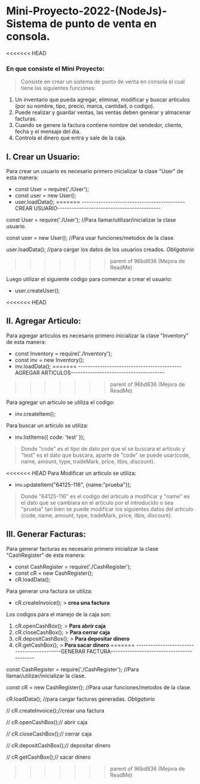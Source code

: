 # Mini-Proyecto-2022-(NodeJs)-Sistema de punto de venta en consola.

<<<<<<< HEAD
### En que consiste el Mini Proyecto:
> Consiste en crear un sistema de punto de venta en consola el cual tiene las siguientes funciones:
1. Un inventario que pueda agregar, eliminar, modificar y buscar articulos (por su nombre, tipo, precio, marca, cantidad, o codigo).
2. Puede realizar y guardar ventas, las ventas deben generar y almacenar facturas. 
5. Cuando se genere la factura contiene nombre del vendedor, cliente, fecha y el mensaje del dia.
4. Controla el dinero que entra y sale de la caja.

## I. Crear un Usuario:
Para crear un usuario es necesario primero inicializar la clase "User" de esta manera:
- const User = require('./User');
- const user = new User();
- user.loadData();
=======
-------------------------------------------CREAR USUARIO-------------------------------------------

const User = require('./User'); //Para llamar/utilizar/inicializar la clase usuario.

const user = new User(); //Para usar funciones/metodos de la clase.

user.loadData(); //para cargar los datos de los usuarios creados. *Obligatorio*
>>>>>>> parent of 96bd836 (Mejora de ReadMe)

Luego utilizar el siguiente codigo para comenzar a crear el usuario:
- user.createUser();

<<<<<<< HEAD
## II. Agregar Articulo:
Para agregar articulos es necesario primero inicializar la clase "Inventory" de esta manera:
- const Inventory = require('./Inventory');
- const inv = new Inventory();
- inv.loadData();
=======
-------------------------------------------AGREGAR ARTICULOS---------------------------------------
>>>>>>> parent of 96bd836 (Mejora de ReadMe)

Para agregar un articulo se utiliza el codigo:
- inv.createItem();

Para buscar un articulo se utiliza:
- inv.listItems({ code: 'test' });
> Donde "code" es el tipo de dato por que el se buscara el articulo y "test" es el dato que buscara, aparte de "code" se puede usar(code, name, amount, type, tradeMark, price, itbis, discount).

<<<<<<< HEAD
Para Modificar un articulo se utiliza:
- inv.updateItem("64125-116", {name:"prueba"});
> Donde "64125-116" es el codigo del articulo a modificar y "name" es el dato que se cambiara en el articulo por el introducido o sea "prueba" tan bien se puede modificar los siguientes datos del articulo (code, name, amount, type, tradeMark, price, itbis, discount).

## III. Generar Facturas:
Para generar facturas es necesario primero inicializar la clase "CashRegister" de esta manera:
- const CashRegister = require('./CashRegister');
- const cR = new CashRegister();
- cR.loadData();

Para generar una factura se utiliza:
- cR.createInvoice(); > **crea una factura**

Los codigos para el manejo de la caja son:
1. cR.openCashBox(); > **Para abrir caja**
2. cR.closeCashBox(); > **Para cerrar caja**
3. cR.depositCashBox(); > **Para depositar dinero**
4. cR.getCashBox(); > **Para sacar dinero**
=======
-------------------------------------------GENERAR FACTURA------------------------------------------

const CashRegister = require('./CashRegister'); //Para llamar/utilizar/inicializar la clase.

const cR = new CashRegister(); //Para usar funciones/metodos de la clase.

cR.loadData(); //para cargar facturas generadas. *Obligatorio*

// cR.createInvoice();//crear una factura

// cR.openCashBox();// abrir caja

// cR.closeCashBox();// cerrar caja

// cR.depositCashBox();// depositar dinero

// cR.getCashBox();// sacar dinero
>>>>>>> parent of 96bd836 (Mejora de ReadMe)

